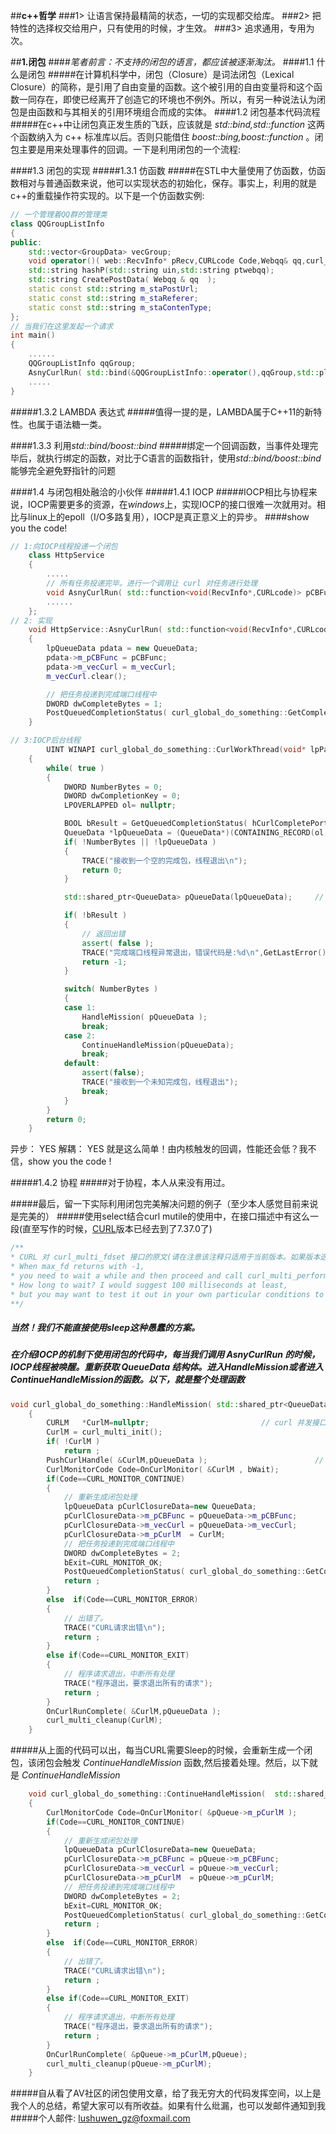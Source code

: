 ##**c++哲学**
###1> 让语言保持最精简的状态，一切的实现都交给库。
###2> 把特性的选择权交给用户，只有使用的时候，才生效。
###3> 追求通用，专用为次。

##**1.闭包**
####*笔者前言：不支持的闭包的语言，都应该被逐渐淘汰。*
####1.1 什么是闭包
#####在计算机科学中，闭包（Closure）是词法闭包（Lexical Closure）的简称，是引用了自由变量的函数。这个被引用的自由变量将和这个函数一同存在，即使已经离开了创造它的环境也不例外。所以，有另一种说法认为闭包是由函数和与其相关的引用环境组合而成的实体。
####1.2 闭包基本代码流程
#####在c++中让闭包真正发生质的飞跃，应该就是 *std::bind,std::function* 这两个函数纳入为 c++ 标准库以后。否则只能借住 *boost::bing,boost::function* 。闭包主要是用来处理事件的回调。一下是利用闭包的一个流程:

####1.3 闭包的实现
#####1.3.1 仿函数
#####在STL中大量使用了仿函数，仿函数相对与普通函数来说，他可以实现状态的初始化，保存。事实上，利用的就是c++的重载操作符实现的。以下是一个仿函数实例:
```c++
// 一个管理着QQ群的管理类
class QQGroupListInfo
{
public:
	std::vector<GroupData> vecGroup;
	void operator()( web::RecvInfo* pRecv,CURLcode Code,Webqq& qq,curl_slist *slist);
	std::string hashP(std::string uin,std::string ptwebqq);
	std::string CreatePostData( Webqq & qq  );
	static const std::string m_staPostUrl;
	static const std::string m_staReferer;
	static const std::string m_staContenType;
};
// 当我们在这里发起一个请求
int main()
{
    ......
    QQGroupListInfo qqGroup;
	AsnyCurlRun( std::bind(&QQGroupListInfo::operator(),qqGroup,std::placeholders::_1)  );
	.....
}

```
#####1.3.2 LAMBDA 表达式
#####值得一提的是，LAMBDA属于C++11的新特性。也属于语法糖一类。

####1.3.3 利用*std::bind/boost::bind*
#####绑定一个回调函数，当事件处理完毕后，就执行绑定的函数，对比于C语言的函数指针，使用*std::bind/boost::bind*能够完全避免野指针的问题

####1.4 与闭包相处融洽的小伙伴
#####1.4.1 IOCP
#####IOCP相比与协程来说，IOCP需要更多的资源，在*windows*上，实现IOCP的接口很难一次就用对。相比与linux上的epoll（I/O多路复用），IOCP是真正意义上的异步。
####show you the code!
``` c++
// 1:向IOCP线程投递一个闭包
	class HttpService
	{
        .....	
		// 所有任务投递完毕。进行一个调用让 curl 对任务进行处理
		void AsnyCurlRun( std::function<void(RecvInfo*,CURLcode)> pCBFunc );
        ......
	};
// 2: 实现
	void HttpService::AsnyCurlRun( std::function<void(RecvInfo*,CURLcode)> pCBFunc )
	{
		lpQueueData pdata = new QueueData;
		pdata->m_pCBFunc = pCBFunc;
		pdata->m_vecCurl = m_vecCurl;
		m_vecCurl.clear();

		// 把任务投递到完成端口线程中
		DWORD dwCompleteBytes = 1;
		PostQueuedCompletionStatus( curl_global_do_something::GetCompleteHandle(),dwCompleteBytes,NULL,&pdata->m_ol);
	}

// 3:IOCP后台线程
		UINT WINAPI curl_global_do_something::CurlWorkThread(void* lpParameter)
	{
		while( true )
		{
			DWORD NumberBytes = 0;
			DWORD dwCompletionKey = 0;
			LPOVERLAPPED ol= nullptr;

			BOOL bResult = GetQueuedCompletionStatus( hCurlCompletePort,&NumberBytes,(PULONG_PTR)&dwCompletionKey,&ol,INFINITE);
			QueueData *lpQueueData = (QueueData*)(CONTAINING_RECORD(ol, web::QueueData, m_ol));
			if( !NumberBytes || !lpQueueData ) 
			{
				TRACE("接收到一个空的完成包，线程退出\n");
				return 0;
			}

			std::shared_ptr<QueueData> pQueueData(lpQueueData);		// 重新获取该闭包运算中的数据

			if( !bResult ) 
			{
				// 返回出错
				assert( false );
				TRACE("完成端口线程异常退出，错误代码是:%d\n",GetLastError());
				return -1;
			}

			switch( NumberBytes )
			{
			case 1: 
				HandleMission( pQueueData );
				break;
			case 2: 
				ContinueHandleMission(pQueueData);
				break;
			default:
				assert(false);
				TRACE("接收到一个未知完成包，线程退出");
				break;
			}
		}
		return 0;
	}
```
异步： YES
解耦： YES
就是这么简单！由内核触发的回调，性能还会低？我不信，show you the code !

#####1.4.2 协程
#####对于协程，本人从来没有用过。


#####最后，留一下实际利用闭包完美解决问题的例子（至少本人感觉目前来说是完美的）
#####使用select结合curl mutile的使用中，在接口描述中有这么一段(直至写作的时候，[CURL](http://curl.haxx.se/)版本已经去到了7.37.0了)
```c++
/** 
* CURL 对 curl_multi_fdset 接口的原文(请在注意该注释只适用于当前版本。如果版本迭代请重新查阅)
* When max_fd returns with -1, 
* you need to wait a while and then proceed and call curl_multi_perform anyway. 
* How long to wait? I would suggest 100 milliseconds at least, 
* but you may want to test it out in your own particular conditions to find a suitable value. 
**/
```

##### 当然！我们不能直接使用sleep这种愚蠢的方案。
##### 在介绍IOCP的机制下使用闭包的代码中，每当我们调用 *AsnyCurlRun* 的时候，IOCP线程被唤醒。重新获取 *QueueData* 结构体。进入*HandleMission*或者进入*ContinueHandleMission*的函数。以下，就是整个处理函数
```c++
void curl_global_do_something::HandleMission( std::shared_ptr<QueueData>  pQueueData ,bool bWait )
	{
		CURLM	*CurlM=nullptr;							// curl 并发接口。
		CurlM = curl_multi_init();
		if( !CurlM )
			return ;
		PushCurlHandle( &CurlM,pQueueData );						// 进行任务的投递
		CurlMonitorCode Code=OnCurlMonitor( &CurlM , bWait);
		if(Code==CURL_MONITOR_CONTINUE)
		{
			// 重新生成闭包处理
			lpQueueData pCurlClosureData=new QueueData;
			pCurlClosureData->m_pCBFunc = pQueueData->m_pCBFunc;
			pCurlClosureData->m_vecCurl = pQueueData->m_vecCurl;
			pCurlClosureData->m_pCurlM  = CurlM;
			// 把任务投递到完成端口线程中
			DWORD dwCompleteBytes = 2;
			bExit=CURL_MONITOR_OK;
			PostQueuedCompletionStatus( curl_global_do_something::GetCompleteHandle(),dwCompleteBytes,NULL,&pCurlClosureData->m_ol);
			return ;
		}
		else  if(Code==CURL_MONITOR_ERROR)
		{
			// 出错了。
			TRACE("CURL请求出错\n");
			return ;
		}
		else if(Code==CURL_MONITOR_EXIT)
		{
			// 程序请求退出，中断所有处理
			TRACE("程序退出，要求退出所有的请求");
			return ;
		}
		OnCurlRunComplete( &CurlM,pQueueData );
		curl_multi_cleanup(CurlM);
	}
```
#####从上面的代码可以出，每当CURL需要Sleep的时候，会重新生成一个闭包，该闭包会触发 *ContinueHandleMission* 函数,然后接着处理。然后，以下就是 *ContinueHandleMission*
```c++
	void curl_global_do_something::ContinueHandleMission(  std::shared_ptr<QueueData> pQueue )
	{
		CurlMonitorCode Code=OnCurlMonitor( &pQueue->m_pCurlM );
		if(Code==CURL_MONITOR_CONTINUE)
		{
			// 重新生成闭包处理
			lpQueueData pCurlClosureData=new QueueData;
			pCurlClosureData->m_pCBFunc = pQueue->m_pCBFunc;
			pCurlClosureData->m_vecCurl = pQueue->m_vecCurl;
			pCurlClosureData->m_pCurlM  = pQueue->m_pCurlM;
			// 把任务投递到完成端口线程中
			DWORD dwCompleteBytes = 2;
			bExit=CURL_MONITOR_OK;
			PostQueuedCompletionStatus( curl_global_do_something::GetCompleteHandle(),dwCompleteBytes,NULL,&pCurlClosureData->m_ol);
			return ;
		}
		else  if(Code==CURL_MONITOR_ERROR)
		{
			// 出错了。
			TRACE("CURL请求出错\n");
			return ;
		}
		else if(Code==CURL_MONITOR_EXIT)
		{
			// 程序请求退出，中断所有处理
			TRACE("程序退出，要求退出所有的请求");
			return ;
		}
		OnCurlRunComplete( &pQueue->m_pCurlM,pQueue);
		curl_multi_cleanup(pQueue->m_pCurlM);
	}
```
#####自从看了AV社区的闭包使用文章，给了我无穷大的代码发挥空间，以上是我个人的总结，希望大家可以有所收益。如果有什么纰漏，也可以发邮件通知到我
#####个人邮件: <font color='blue'>lushuwen_gz@foxmail.com</font>
